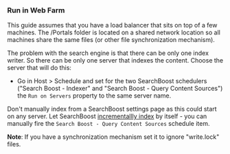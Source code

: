 ### Run in Web Farm

This guide assumes that you have a load balancer that sits on top of a few machines. The /Portals folder is located on a shared network location so all machines share the same files (or other file synchronization mechanism).

The problem with the search engine is that there can be only one index writer. So there can be only one server that indexes the content. Choose the server that will do this: 
 * Go in Host > Schedule and set for the two SearchBoost schedulers ("Search Boost - Indexer" and "Search Boost - Query Content Sources") the `Run on Servers` property to the same server name.

Don't manually index from a SearchBoost settings page as this could start on any server. Let SearchBoost [incrementallly index](/indexing.html) by itself - you can manually fire the `Search Boost - Query Content Sources` schedule item.

**Note**: If you have a synchronization mechanism set it to ignore "write.lock" files.